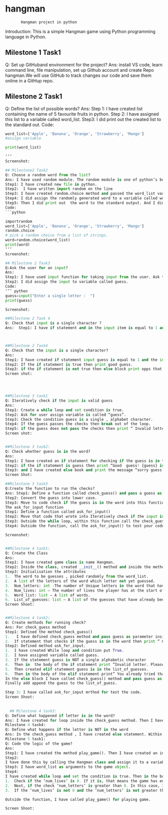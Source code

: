# hangman
           Hangman project in python

Introduction: This is a simple Hangman game using Python programming language in Python.
## Milestone 1 Task1
Q: Set up GitHuband environment for the project?
Ans: install VS code, learn command line, file manipulation, set up Github account and create Repo hangman.We will use GitHub to track changes our code and save them online in a GitHup repo.
## Milestone 2 Task1
Q: Define the list of possible words?
Ans:
Step 1: I have created list containing the name of 5 favourite fruits in python.
Step 2: I have assigned this list to a variable called word_list.
Step3: I did print out the created list to the standard out.
Code:
 ```python
word_list=['Apple', 'Banana', 'Orange', 'Strawberry', 'Mango']
#assign variable

print(word_list)

‘’’
Screenshot:
 
## Milestone2 Task2
Q: Choose a random word from the list?
Ans: I have used random module. The random module is one of python’s built-in modules. It has a choice method which returns a random item from a given sequence.
Step1: I have created new file in python.
Step2:  I have written import random on the line
Step3: I have created random.choice method and passed the word_list variable into the choice method.
Step4: I did assign the randomly generated word to a variable called word.
Step5: Then I did print out  the word to the standard output. And I did run the code several times and I can see word is coming randomly.
Code:  
```python

importrandom
word_list=['Apple', 'Banana', 'Orange', 'Strawberry', 'Mango']
random.choice
# pick a random choice from a list of strings.
word=random.choice(word_list)
print(word)
‘’’
Screenshot:
 
## Milestone 2 Task3
Q:Ask the user for an input?
Ans:
Step1: I have used input function for taking input from the user. Ask the user to enter a single letter.
Step2: I did assign the input to variable called guess.
Code:
‘’’ python
guess=input("Enter a single letter :  ")
print(guess)

Screenshot:

##Milestone 2 Task 4
Q: Check that input is a single character ?
Ans:  Step1: I have if statement and in the input item is equal to 1 and the input is an alphabet. 
 


##Milestone 2 Task4
Q: Check that the input is a single character?
Ans:
Step1: I have created if statement input guess is equal to 1 and the input is an alphabet.
Step2: If the if statement is true then print good guess.
Step3: if the if statement is not true then else block print opps that is not a valid input.
Screen shot:
 



##Milestone 3 task1
Q: Iteratively check if the input is valid guess
Ans:
Step1: Create a while loop and set condition is true.
Step2: Ask for user assign variable is called “guess”.
Step3: Check the condition guess is a single , alphabet character.
Step4: If the guess passes the checks then break out of the loop.
Step5: if the guess does not pass the checks then print “ Invalid letter, enter a single alphabetic Character.
Screen shot:
 

##Milestone 3 task2:
Q: Check whether guess is in the word?
Ans:
Step1: I have created an if statement for checking if the guess is in the word
Step2: if the if statement is guess then print “Good  guess! {guess} is in the word
Step3: and I have created else book and print the message “sorry guess is not the word, try again” 
Screen Shot: 
 
##Milestone 3 task3
Q:Create the function to run the checks?		
Ans: Step1: Define a function called check_guess() and pass a guess as parameter. 
Step2: Convert the guess into lower case.
Step3: Move to code check if the guess is in the word into this function into ask_for_input()
The ask_for_input function 
Step1: Define a function called ask_for_input()
Step2: Move that code that wrote into Iteratively check if the input is valid guess task into this function block.
Step3: Outside the while loop, within this function call the check_guess function to check if the guess is in the word  and pass guess as a argument to the method.
Step4: Outside the function, call the ask_for_input() to test your code.

Screenshot:
 

##Milestone 4 task1:
Q: Create the Class
Ans: 
Step1: I have created game class is name Hangman.
Step2: Inside the class, created __init__() method and inside the method pass parameter word_list and num_lives and set values num_lives = 5 .
Step3: Initialisation the attributes
1.	The word to be guesses , picked randomly from the word_list.   
2.	A list of the letters of the word which letter not yet guessed.
3.	Num_letters: int -The number of Unique letters in the word that have not been guessed yet.
4.	Num_lives: int – The number of lives the player has at the start of the game.
5.	Word_list: list – A list of words.
6.	List_of_guesses: list – A list of the guesses that have already been tried and I have set to an empty list initially. 
Screen Shoot: 
 

##Milestone 4 task2:
Q: Create methods for running check?
Ans: For check_guess method
Step1: Defined the method check_guess()
1.	 I have defined check_guess method and pass guess as parameter inside the Hangman class. Then converted guessed letter to lower care.
2.	If statement that checks if the guess is in the word then print “ Good guess{guess} is in the word”
Step2: Defined method ask_for_input.
1.	I have created While loop and condition put True.
2.	I have assigned variable called guess.
3.	If the statement guess is NOT a single alphabetic character 
4.	Then in  the body of the if statement print ”Invalid letter. Please, enter a single alphabetical character”.
5.	Then created elif statement guess is in the list_of_guesses.
6.	Then in the body of the elif statement print” You already tried that letter”
In the else block I have called check_guess() method and pass guess as a argument
Finally add append the guess to the list_of_guess. 

Step 3: I have called ask_for_input mrthod for test the code.
Screen Shoot:
    
    
   ## Milestone 4 task3:
Q: Define what happened if letter is in the word?
Ans: I have created for loop inside the check_guess method. Then I have created if statement if block, replace the corresponding “-“ in the word_guessed with the guess. I did index the word_guessed at the position of the letter and assign it to the letter. And the outside the for loop , reduce the variable num_letters by 1.
Milestone 4 task4:
Q: Define what happens if the letter is NOT in the word
Ans: In the check_guess method , I have created else statement. Within the else block reduce ‘num_lives’ by 1. Then print a message saying “sorry, {letter} is not in the word and print another message saying “You have {num_lives}lives left.
Milestone 5 task1:
Q: Code the logic of the game?
Ans: 
Step1: I have created the method play_game(). Then I have created an instance of the Hangman class.
Step2:
 I have done this by calling the Hangman class and assign it to a variable called game.
Step3: I have word_list as arguments to the game object.
Step4:
I have created while loop and set the condition is true. Then in the body of the loop do following step:
1.	Check if the ‘num_lives’ is 0. If it is, that means the game has ended and the user lost. Then print”You lost”.
2.	Next, if the check ‘num_letters’ is greater than 0. In this case, I want to continue the game then I need to call ‘ask_for_input’ method.
3.	If the ‘num_lives’ is not 0 and the ‘num_letters’ is not greater than 0,that means the user has won the game. Then print”Congratulations, You won the game!”

Outside the function, I have called play_game() for playing game. 

Screen Shoot:
 

